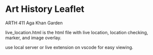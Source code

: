 # Art History Leaflet
ARTH 411
Aga Khan Garden

live_location.html is the html file with live location, location checking, marker, and image overlay. 

use local server or live extension on vscode for easy viewing.
